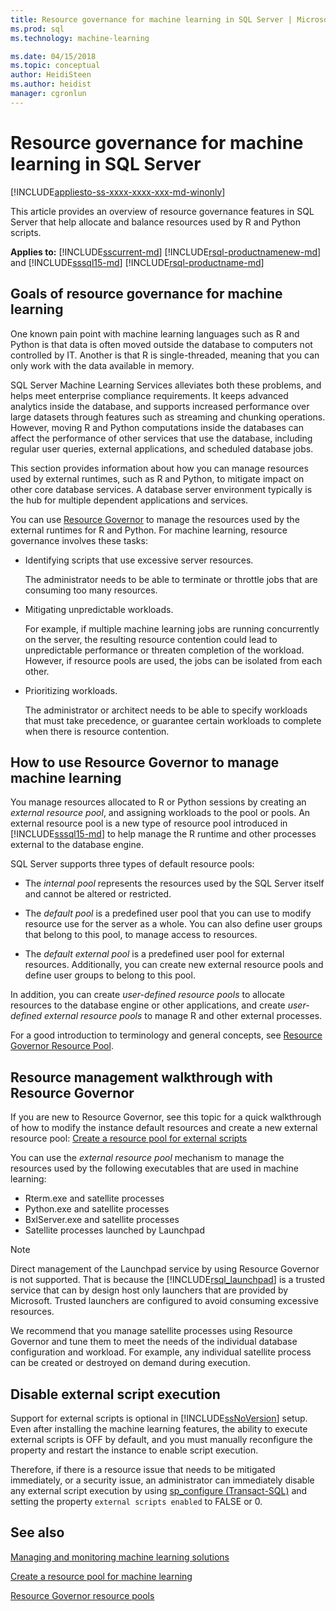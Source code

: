 ```yaml
---
title: Resource governance for machine learning in SQL Server | Microsoft Docs
ms.prod: sql
ms.technology: machine-learning

ms.date: 04/15/2018  
ms.topic: conceptual
author: HeidiSteen
ms.author: heidist
manager: cgronlun
---
```

# Resource governance for machine learning in SQL Server
[!INCLUDE[appliesto-ss-xxxx-xxxx-xxx-md-winonly](../../includes/appliesto-ss-xxxx-xxxx-xxx-md-winonly.md)]

This article provides an overview of resource governance features in SQL Server that help allocate and balance resources used by R and Python scripts.

**Applies to:** [!INCLUDE[sscurrent-md](../../includes/sscurrent-md.md)]
[!INCLUDE[rsql-productnamenew-md](../../includes/rsql-productnamenew-md.md)] and [!INCLUDE[sssql15-md](../../includes/sssql15-md.md)] [!INCLUDE[rsql-productname-md](../../includes/rsql-productname-md.md)]

## Goals of resource governance for machine learning

One known pain point with machine learning languages such as R and Python is that data is often moved outside the database to computers not controlled by IT. Another is that R is single-threaded, meaning that you can only work with the data available in memory. 

SQL Server Machine Learning Services alleviates both these problems, and helps meet enterprise compliance requirements. It keeps advanced analytics inside the database, and supports increased performance over large datasets through features such as streaming and chunking operations. However, moving R and Python computations inside the databases can affect the performance of other services that use the database, including regular user queries, external applications, and scheduled database jobs.

This section provides information about how you can manage resources used by external runtimes, such as R and Python, to mitigate impact on other core database services. A database server environment typically is the hub for multiple dependent applications and services.

You can use [Resource Governor](../../relational-databases/resource-governor/resource-governor.md) to manage the resources used by the external runtimes for R and Python.  For machine learning, resource governance involves these tasks:

+ Identifying scripts that use excessive server resources.
  
     The administrator needs to be able to terminate or throttle jobs that are consuming too many resources.
  
+ Mitigating unpredictable workloads.
  
     For example, if multiple machine learning jobs are running concurrently on the server, the resulting resource contention could lead to unpredictable performance or threaten completion of the workload. However, if resource pools are used, the jobs can be isolated from each other.
  
-   Prioritizing workloads.
  
     The administrator or architect needs to be able to specify workloads that must take precedence, or guarantee certain workloads to complete when there is resource contention.

## How to use Resource Governor to manage machine learning
 
You manage resources allocated to R or Python sessions by creating an *external resource pool*, and assigning workloads to the pool or pools. An external resource pool is a new type of resource pool introduced in [!INCLUDE[sssql15-md](../../includes/sssql15-md.md)] to help manage the R runtime and other processes external to the database engine.

SQL Server supports three types of default resource pools: 
  
-   The *internal pool* represents the resources used by the SQL Server itself and cannot be altered or restricted.
  
-   The *default pool* is a predefined user pool that you can use to modify resource use for the server as a whole. You can also define user groups that belong to this pool, to manage access to resources.
  
-   The *default external pool* is a predefined user pool for external resources. Additionally, you can create new external resource pools and define user groups to belong to this pool.
  
 In addition, you can create *user-defined resource pools* to allocate resources to the database engine or other applications, and create *user-defined external resource pools* to manage R and other external processes.
  
 For a good introduction to terminology and general concepts, see [Resource Governor Resource Pool](../../relational-databases/resource-governor/resource-governor-resource-pool.md).

  
## Resource management walkthrough with Resource Governor

If you are new to Resource Governor, see this topic for a quick walkthrough of how to modify the instance default resources and create a new external resource pool:  [Create a resource pool for external scripts](../../advanced-analytics/r/how-to-create-a-resource-pool-for-r.md)
  
 You can use the *external resource pool* mechanism to manage the resources used by the following executables that are used in machine learning:

+ Rterm.exe and satellite processes
+ Python.exe and satellite processes
+ BxlServer.exe and satellite processes
+ Satellite processes launched by Launchpad
  
> [!NOTE]
> 
> Direct management of the Launchpad service by using Resource Governor is not supported. That is because the [!INCLUDE[rsql_launchpad](../../includes/rsql-launchpad-md.md)] is a trusted service that can by design host only launchers that are provided by Microsoft. Trusted launchers are configured to avoid consuming excessive resources.
>   
> We recommend that you manage satellite processes using Resource Governor and tune them to meet the needs of the individual database configuration and workload.  For example, any individual satellite process can be created or destroyed on demand during execution.
  
## Disable external script execution

Support for external scripts is optional in [!INCLUDE[ssNoVersion](../../includes/ssnoversion-md.md)] setup. Even after installing the machine learning features, the ability to execute external scripts is OFF by default, and you must manually reconfigure the property and restart the instance to enable script execution.

Therefore, if there is a resource issue that needs to be mitigated immediately, or a security issue, an administrator can immediately disable any external script execution by using [sp_configure &#40;Transact-SQL&#41;](../../relational-databases/system-stored-procedures/sp-configure-transact-sql.md) and setting the property `external scripts enabled` to FALSE or 0.
  
## See also

[Managing and monitoring machine learning solutions](../../advanced-analytics/r/managing-and-monitoring-r-solutions.md)

[Create a resource pool for machine learning](../../advanced-analytics/r/how-to-create-a-resource-pool-for-r.md)

[Resource Governor resource pools](../../relational-databases/resource-governor/resource-governor-resource-pool.md)
